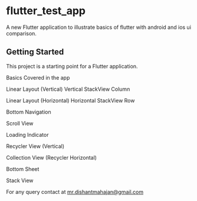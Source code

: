 # flutter_test_app

A new Flutter application to illustrate basics of flutter with android and ios ui comparison.

## Getting Started

This project is a starting point for a Flutter application.

Basics Covered in the app

Linear Layout (Vertical) Vertical StackView Column

Linear Layout (Horizontal) Horizontal StackView Row

Bottom Navigation

Scroll View

Loading Indicator

Recycler View (Vertical)

Collection View (Recycler Horizontal)

Bottom Sheet

Stack View


For any query contact at 
mr.dishantmahajan@gmail.com



